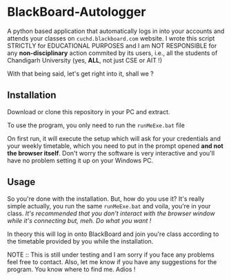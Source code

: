 # BlackBoard-Autologger

A python based application that automatically logs in into your accounts and attends your classes on ```cuchd.blackboard.com``` website. I wrote this script STRICTLY for EDUCATIONAL PURPOSES and I am NOT RESPONSIBLE for any **non-disciplinary** action commited by its users, i.e., all the students of Chandigarh University (yes, **ALL**, not just CSE or AIT !)

With that being said, let's get right into it, shall we ?

## Installation

Download or clone this repository in your PC and extract.

To use the program, you only need to run the ```runMeExe.bat``` file

On first run, it will execute the setup which will ask for your credentials and your weekly timetable, which you need to put in the prompt opened **and not the browser itself**. Don't worry the software is very interactive and you'll have no problem setting it up on your Windows PC. 

## Usage

So you're done with the installation. But, how do you use it? It's really simple actually, you run the same ```runMeExe.bat``` and voila, you're in your class. *It's recommended that you don't interact with the browser window while it's connecting but, meh. Do what you want !*

In theory this will log in onto BlackBoard and join you're class according to the timetable provided by you while the installation. 






NOTE :: This is still under testing and I am sorry if you face any problems feel free to contact. Also, let me know if you have any suggestions for the program. You know where to find me. Adios !
